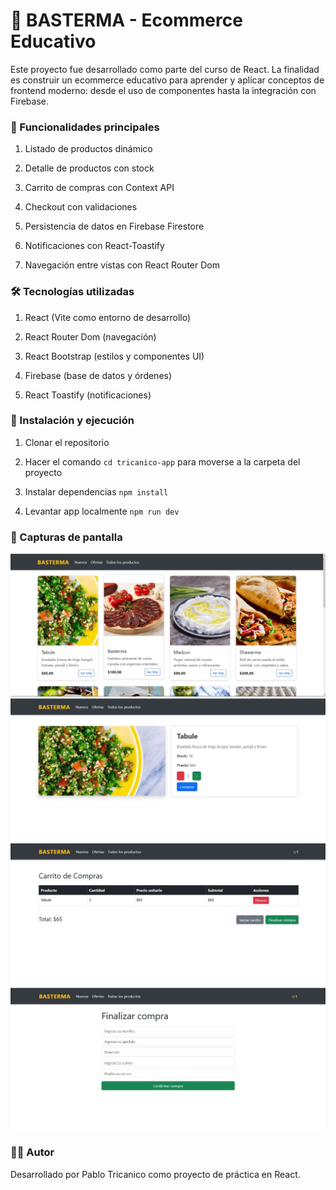 # 🛒 BASTERMA - Ecommerce Educativo

Este proyecto fue desarrollado como parte del curso de React.
La finalidad es construir un ecommerce educativo para aprender y aplicar conceptos de frontend moderno: desde el uso de componentes hasta la integración con Firebase.

### 🚀 Funcionalidades principales

1. Listado de productos dinámico

2. Detalle de productos con stock

3. Carrito de compras con Context API

4. Checkout con validaciones

5. Persistencia de datos en Firebase Firestore

6. Notificaciones con React-Toastify

7. Navegación entre vistas con React Router Dom

### 🛠️ Tecnologías utilizadas

1. React (Vite como entorno de desarrollo)

2. React Router Dom (navegación)

3. React Bootstrap (estilos y componentes UI)

4. Firebase (base de datos y órdenes)

5. React Toastify (notificaciones)

### 📂 Instalación y ejecución

1. Clonar el repositorio

2. Hacer el comando `cd tricanico-app` para moverse a la carpeta del proyecto

3. Instalar dependencias `npm install`

4. Levantar app localmente `npm run dev`

### 📸 Capturas de pantalla

![app](/public/Captura.JPG)
![app](/public/Captura1.JPG)
![app](/public/Captura2.JPG)
![app](/public/Captura3.JPG)

### 👨‍💻 Autor

Desarrollado por Pablo Tricanico como proyecto de práctica en React.


